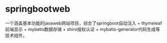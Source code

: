 # springbootweb
一个涵盖基本功能的javaweb网站项目，综合了springboot自动注入 + thymeleaf前端显示 + mybatis数据存储 + shiro授权认证 + mybatis-generator代码生成等技术组件。
